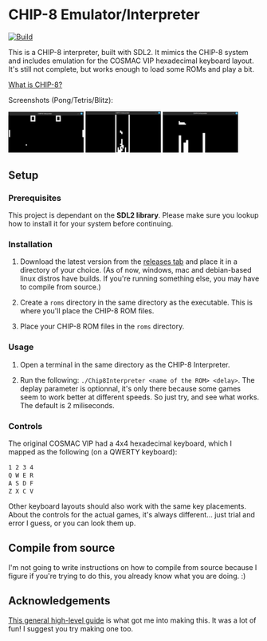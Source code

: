 # CHIP-8 Emulator/Interpreter

[![Build](https://github.com/jwt2706/Chip8Interpreter/actions/workflows/build.yml/badge.svg?branch=main)](https://github.com/jwt2706/Chip8Interpreter/actions/workflows/build.yml)

This is a CHIP-8 interpreter, built with SDL2. It mimics the CHIP-8 system and includes emulation for the COSMAC VIP hexadecimal keyboard layout. It's still not complete, but works enough to load some ROMs and play a bit.

[What is CHIP-8?](https://wikipedia.org/wiki/CHIP-8)

Screenshots (Pong/Tetris/Blitz):

<img src="imgs/pong.png" width="30%" /> <img src="imgs/tetris.png" width="30%" /> <img src="imgs/blitz.png" width="30%" />

## Setup

### Prerequisites

This project is dependant on the **SDL2 library**. Please make sure you lookup how to install it for your system before continuing.

### Installation

1. Download the latest version from the [releases tab](https://github.com/jwt2706/Chip8Interpreter/releases/latest) and place it in a directory of your choice. (As of now, windows, mac and debian-based linux distros have builds. If you're running something else, you may have to compile from source.)

2. Create a `roms` directory in the same directory as the executable. This is where you'll place the CHIP-8 ROM files.

3. Place your CHIP-8 ROM files in the `roms` directory.

### Usage

1. Open a terminal in the same directory as the CHIP-8 Interpreter.

2. Run the following: `./Chip8Interpreter <name of the ROM> <delay>`. The deplay parameter is optionnal, it's only there because some games seem to work better at different speeds. So just try, and see what works. The default is 2 miliseconds.

### Controls

The original COSMAC VIP had a 4x4 hexadecimal keyboard, which I mapped as the following (on a QWERTY keyboard):

```
1 2 3 4
Q W E R
A S D F
Z X C V
```

Other keyboard layouts should also work with the same key placements.<br>
About the controls for the actual games, it's always different... just trial and error I guess, or you can look them up.

## Compile from source

I'm not going to write instructions on how to compile from source because I figure if you're trying to do this, you already know what you are doing. :)

## Acknowledgements

[This general high-level guide](https://tobiasvl.github.io/blog/write-a-chip-8-emulator) is what got me into making this. It was a lot of fun! I suggest you try making one too.
